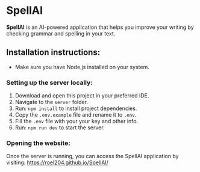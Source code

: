 # SpellAI

**SpellAI** is an AI-powered application that helps you improve your writing by checking grammar and spelling in your text.


## Installation instructions:

- Make sure you have Node.js installed on your system.

### Setting up the server locally:

1. Download and open this project in your preferred IDE.
2. Navigate to the `server` folder.
3. Run: `npm install` to install project dependencies.
4. Copy the `.env.example` file and rename it to `.env`.
5. Fill the `.env` file with your your key and other info.
6. Run: `npm run dev` to start the server.


### Opening the website:

Once the server is running, you can access the SpellAI application by visiting: https://roel204.github.io/SpellAI/